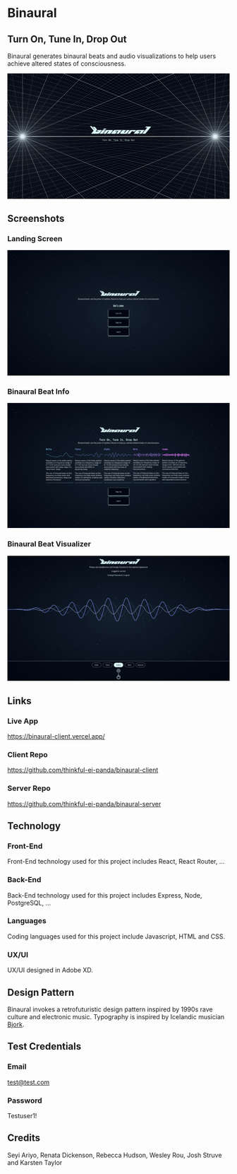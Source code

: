 # Binaural

## Turn On, Tune In, Drop Out

Binaural generates binaural beats and audio visualizations to help users achieve altered states of consciousness.

![Branding](./public/static/img/binaural-branding.png "Branding")

## Screenshots

### Landing Screen

![Landing Screen](./public/static/img/binaural-screenshot-home.png "Landing Screen")

### Binaural Beat Info

![Binaural Beat Info](./public/static/img/binaural-screenshot-turn-on.png "Binaural Beat Info")

### Binaural Beat Visualizer

![Binaural Beat Visualizer](./public/static/img/binaural-screenshot-beat-player.png "Binaural Beat Visualizer")

## Links

### Live App
https://binaural-client.vercel.app/

### Client Repo
https://github.com/thinkful-ei-panda/binaural-client

### Server Repo
https://github.com/thinkful-ei-panda/binaural-server

## Technology

### Front-End
Front-End technology used for this project includes React, React Router, ...

### Back-End
Back-End technology used for this project includes Express, Node, PostgreSQL, ...

### Languages
Coding languages used for this project include Javascript, HTML and CSS.

### UX/UI
UX/UI designed in Adobe XD.

## Design Pattern

Binaural invokes a retrofuturistic design pattern inspired by 1990s rave culture and electronic music. Typography is inspired by Icelandic musician <a href="https://www.youtube.com/watch?v=LsYVR1FO44A&list=RDLsYVR1FO44A&start_radio=1">Bjork</a>.

## Test Credentials

### Email
test@test.com

### Password
Testuser1!

## Credits
Seyi Ariyo, Renata Dickenson, Rebecca Hudson, Wesley Rou, Josh Struve and Karsten Taylor